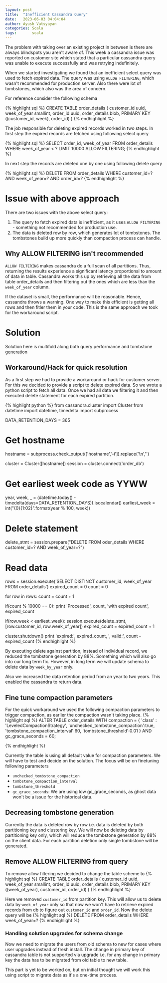 ```yaml
---
layout: post
title:  "Inefficient Cassandra Query"
date:   2023-06-03 04:04:04
author: Ayush Vatsyayan
categories: Scala
tags:	    scala
---
```


The problem with taking over an existing project in between is there are always blindspots you aren't aware of.
This week a cassandra issue was reported on customer site which stated that a particular cassandra query was unable to execute successfully and was retrying indefinitely. 

When we started investigating we found that an inefficient select query was used to fetch expired data. The query was using `ALLOW FILTERING`, which wasn't recommended for production server. Also there were lot of tombstones, which also was the area of concern.

For reference consider the following schema

{% highlight sql %}
CREATE TABLE order_details (
    customer_id uuid,
    week_of_year smallint,
    order_id uuid,
    order_details blob,
    PRIMARY KEY ((customer_id, week), order_id)
)
{% endhighlight %}

The job responsible for deleting expired records worked in two steps. In first step the expired records are fetched using following select query

{% highlight sql %}
SELECT order_id, week_of_year FROM order_details WHERE week_of_year < ? LIMIT 10000 ALLOW FILTERING;
{% endhighlight %}

In next step the records are deleted one by one using following delete query

{% highlight sql %}
DELETE FROM order_details WHERE customer_id=? AND week_of_year=? AND order_id=?
{% endhighlight %}

# Issue with above approach
There are two issues with the above select query:
1. The query to fetch expired data is inefficient, as it uses `ALLOW FILTERING` - something not recommended for production use. 
2. The data is deleted row by row, which generates lot of tombstones. The tombstones build up more quickly than compaction process can handle.

## Why ALLOW FILTERING isn't recommended 
`ALLOW FILTERING` makes cassandra do a full scan of all partitions. Thus, returning the results experience a significant latency proportional to amount of data in table.  Cassandra works this up by retrieving all the data from table order_details and then filtering out the ones which are less than the `week_of_year` column.

If the dataset is small, the performance will be reasonable. Hence, cassandra throws a warning.  One way to make this efficient is getting all rows and then fitler them in your code. This is the same approach we took for the workaround script.

# Solution
Solution here is multifold along both query performance and tombstone generation

## Workaround/Hack for quick resolution
As a first step we had to provide a workaround or hack for customer server. For this we decided to provide a script to delete expired data. So we wrote a python script to fetch all data. Once we had all data we filtering it and then executed delete statement for each expired partition. 

{% highlight python %}
from cassandra.cluster import Cluster
from datetime import datetime, timedelta
import subprocess

DATA_RETENTION_DAYS = 365

# Get hostname
hostname = subprocess.check_output(['hostname','-i']).replace('\n','')

cluster = Cluster([hostname])
session = cluster.connect('order_db')

# Get earliest week code as YYWW
year, week, _ = (datetime.today() - timedelta(days=DATA_RETENTION_DAYS)).isocalendar()
earliest_week = int("{0}{1:02}".format(year % 100, week))

# Delete statement
delete_stmt = session.prepare("DELETE FROM oder_details WHERE customer_id=? AND week_of_year=?")

# Read data
rows = session.execute('SELECT DISTINCT customer_id, week_of_year FROM order_details')
expired_count = 0
count = 0

for row in rows:
  count = count + 1
  
  if(count % 10000 == 0):
    print 'Processed', count, 'with expired count', expired_count
  
  if(row.week < earliest_week):
    session.execute(delete_stmt,[row.customer_id, row.week_of_year])
    expired_count = expired_count + 1
    
cluster.shutdown()
print 'expired:', expired_count, ', valid:', count - expired_count
{% endhighlight %}

By executing delete against partition, instead of individual record, we reduced the tombstone generation by 88%. Something which will also go into our long term fix. However, in long term we will update schema to delete data by `week_by_year` only.

Also we increased the data retention period from an year to two years. This enabled the cassandra to return data.

## Fine tune compaction parameters
For the quick workaround we used the following compaction parameters to trigger compaction, as earlier the compaction wasn't taking place. 
{% highlight sql %}
ALTER TABLE order_details WITH compaction = 
{ 'class' :  'LeveledCompactionStrategy',
'unchecked_tombstone_compaction':true, 
'tombstone_compaction_interval':60,
'tombstone_threshold':0.01  } 
AND gc_grace_seconds = 60;

{% endhighlight %}

Currently the table is using all default value for compaction parameters. We will have to test and decide on the solution. The focus will be on finetuning following parameters
* `unchecked_tombstone_compaction`
* `tombstone_compaction_interval`
* `tombstone_threshold`
* `gc_grace_seconds`: We are using low gc_grace_seconds, as ghost data won't be a issue for the historical data.

## Decreasing tombstone generation
Currently the data is deleted row by row i.e. data is deleted by both partitioning key and clustering key. We will now be deleting data by partitioning key only, which will reduce the tombstone generation by 88% on the client data. For each partition deletion only single tombstone will be generated.

## Remove ALLOW FILTERING from query
To remove allow filtering we decided to change the table scheme to
{% highlight sql %}
CREATE TABLE order_details (
    customer_id uuid,
    week_of_year smallint,
    order_id uuid,
    order_details blob,
    PRIMARY KEY ((week_of_year), customer_id, order_id)
)
{% endhighlight %}

Here we removed `customer_id` from partition key. This will allow us to delete data by `week_of_year` only so that now we won't have to retrieve expired records from db to figure out `customer_id` and `order_id`. Now the delete query will be
{% highlight sql %}
DELETE FROM order_details WHERE week_of_year=?
{% endhighlight %}

### Handling solution upgrades for schema change
Now we need to migrate the users from old schema to new for cases where user upgrades instead of fresh install. The change in primary key of cassandra table is not supported via upgrade i.e. for any change in primary key the data has to be migrated from old table to new table. 

This part is yet to be worked on, but on initial thought we will work this using script to migrate data as it's a one-time process.